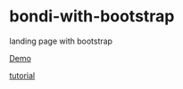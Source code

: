# bondi-with-bootstrap

landing page with bootstrap

[Demo](https://taham8875.github.io/bondi-with-bootstrap/)

[tutorial](https://www.youtube.com/playlist?list=PLDoPjvoNmBAyvm7f--dc6XqkpfDcen_vQ)
